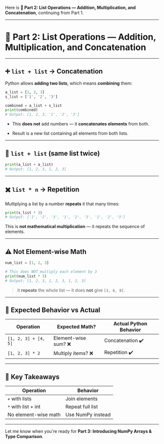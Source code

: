 Here is **🔢 Part 2: List Operations — Addition, Multiplication, and Concatenation**, continuing from Part 1.

---

# 🔢 Part 2: List Operations — Addition, Multiplication, and Concatenation

---

## ➕ `list + list` → Concatenation

Python allows **adding two lists**, which means **combining** them:

```python
a_list = [1, 2, 3]
s_list = ['1', '2', '3']

combined = a_list + s_list
print(combined)
# Output: [1, 2, 3, '1', '2', '3']
```

- This **does not** add numbers — it **concatenates elements** from both.
    
- Result is a new list containing all elements from both lists.
    

---

## 🔁 `list + list` (same list twice)

```python
print(a_list + a_list)
# Output: [1, 2, 3, 1, 2, 3]
```

---

## ✖️ `list * n` → Repetition

Multiplying a list by a number **repeats** it that many times:

```python
print(s_list * 3)
# Output: ['1', '2', '3', '1', '2', '3', '1', '2', '3']
```

This is **not mathematical multiplication** — it repeats the sequence of elements.

---

## ⚠️ Not Element-wise Math

```python
num_list = [1, 2, 3]

# This does NOT multiply each element by 3
print(num_list * 3)
# Output: [1, 2, 3, 1, 2, 3, 1, 2, 3]
```

> It **repeats** the whole list — it does **not** give `[3, 6, 9]`.

---

## 🔄 Expected Behavior vs Actual

|Operation|Expected Math?|Actual Python Behavior|
|---|---|---|
|`[1, 2, 3] + [4, 5]`|Element-wise sum? ❌|Concatenation ✔️|
|`[1, 2, 3] * 2`|Multiply items? ❌|Repetition ✔️|

---

## 🧠 Key Takeaways

|Operation|Behavior|
|---|---|
|`+` with lists|Join elements|
|`*` with list + int|Repeat full list|
|No element-wise math|Use NumPy instead|

---

Let me know when you're ready for **Part 3: Introducing NumPy Arrays & Type Comparison**.